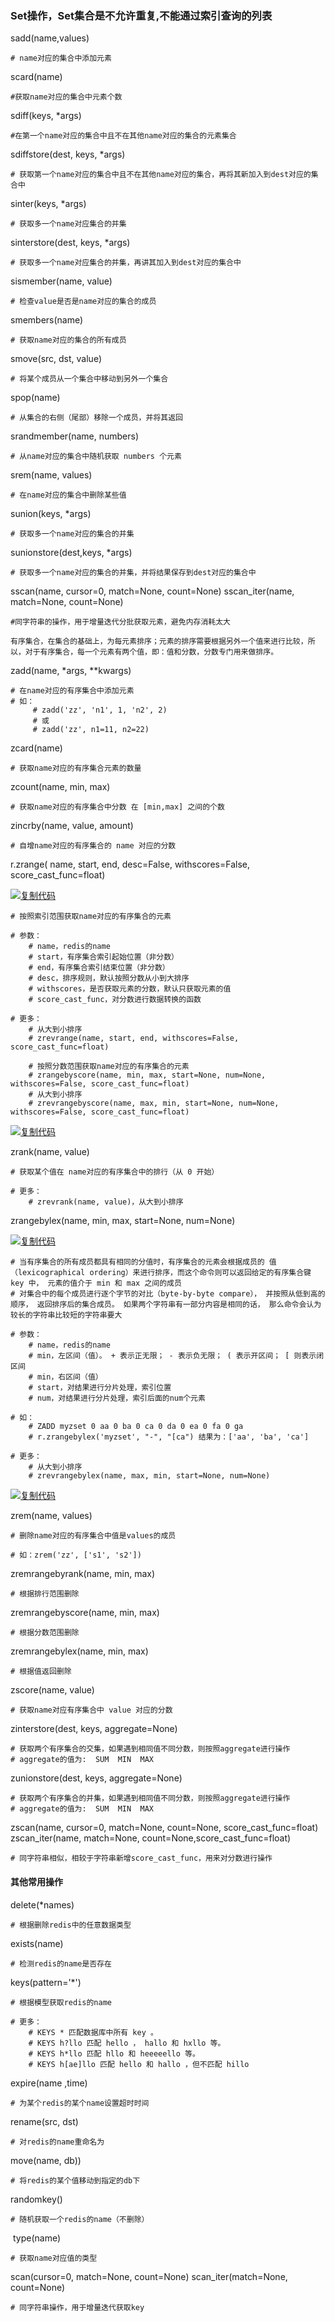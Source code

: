 

### Set操作，Set集合是不允许重复,不能通过索引查询的列表

sadd(name,values)

```
# name对应的集合中添加元素
```

scard(name)

```
#获取name对应的集合中元素个数
```

sdiff(keys, *args)

```
#在第一个name对应的集合中且不在其他name对应的集合的元素集合
```

sdiffstore(dest, keys, *args)

```
# 获取第一个name对应的集合中且不在其他name对应的集合，再将其新加入到dest对应的集合中
```

sinter(keys, *args)

```
# 获取多一个name对应集合的并集
```

sinterstore(dest, keys, *args)

```
# 获取多一个name对应集合的并集，再讲其加入到dest对应的集合中
```

sismember(name, value)

```
# 检查value是否是name对应的集合的成员
```

smembers(name)

```
# 获取name对应的集合的所有成员
```

smove(src, dst, value)

```
# 将某个成员从一个集合中移动到另外一个集合
```

spop(name)

```
# 从集合的右侧（尾部）移除一个成员，并将其返回
```

srandmember(name, numbers)

```
# 从name对应的集合中随机获取 numbers 个元素
```

srem(name, values)

```
# 在name对应的集合中删除某些值
```

sunion(keys, *args)

```
# 获取多一个name对应的集合的并集
```

sunionstore(dest,keys, *args)

```
# 获取多一个name对应的集合的并集，并将结果保存到dest对应的集合中
```

sscan(name, cursor=0, match=None, count=None)
sscan_iter(name, match=None, count=None)

```
#同字符串的操作，用于增量迭代分批获取元素，避免内存消耗太大
```

```
有序集合，在集合的基础上，为每元素排序；元素的排序需要根据另外一个值来进行比较，所以，对于有序集合，每一个元素有两个值，即：值和分数，分数专门用来做排序。
```

zadd(name, *args, **kwargs)

```
# 在name对应的有序集合中添加元素
# 如：
     # zadd('zz', 'n1', 1, 'n2', 2)
     # 或
     # zadd('zz', n1=11, n2=22)
```

zcard(name)

```
# 获取name对应的有序集合元素的数量
```

zcount(name, min, max)

```
# 获取name对应的有序集合中分数 在 [min,max] 之间的个数
```

zincrby(name, value, amount)

```
# 自增name对应的有序集合的 name 对应的分数
```

r.zrange( name, start, end, desc=False, withscores=False, score_cast_func=float)

[![复制代码](https://common.cnblogs.com/images/copycode.gif)](javascript:void(0);)

```
# 按照索引范围获取name对应的有序集合的元素
 
# 参数：
    # name，redis的name
    # start，有序集合索引起始位置（非分数）
    # end，有序集合索引结束位置（非分数）
    # desc，排序规则，默认按照分数从小到大排序
    # withscores，是否获取元素的分数，默认只获取元素的值
    # score_cast_func，对分数进行数据转换的函数
 
# 更多：
    # 从大到小排序
    # zrevrange(name, start, end, withscores=False, score_cast_func=float)
 
    # 按照分数范围获取name对应的有序集合的元素
    # zrangebyscore(name, min, max, start=None, num=None, withscores=False, score_cast_func=float)
    # 从大到小排序
    # zrevrangebyscore(name, max, min, start=None, num=None, withscores=False, score_cast_func=float)
```

[![复制代码](https://common.cnblogs.com/images/copycode.gif)](javascript:void(0);)

zrank(name, value)

```
# 获取某个值在 name对应的有序集合中的排行（从 0 开始）
 
# 更多：
    # zrevrank(name, value)，从大到小排序
```

zrangebylex(name, min, max, start=None, num=None)

[![复制代码](https://common.cnblogs.com/images/copycode.gif)](javascript:void(0);)

```
# 当有序集合的所有成员都具有相同的分值时，有序集合的元素会根据成员的 值 （lexicographical ordering）来进行排序，而这个命令则可以返回给定的有序集合键 key 中， 元素的值介于 min 和 max 之间的成员
# 对集合中的每个成员进行逐个字节的对比（byte-by-byte compare）， 并按照从低到高的顺序， 返回排序后的集合成员。 如果两个字符串有一部分内容是相同的话， 那么命令会认为较长的字符串比较短的字符串要大
 
# 参数：
    # name，redis的name
    # min，左区间（值）。 + 表示正无限； - 表示负无限； ( 表示开区间； [ 则表示闭区间
    # min，右区间（值）
    # start，对结果进行分片处理，索引位置
    # num，对结果进行分片处理，索引后面的num个元素
 
# 如：
    # ZADD myzset 0 aa 0 ba 0 ca 0 da 0 ea 0 fa 0 ga
    # r.zrangebylex('myzset', "-", "[ca") 结果为：['aa', 'ba', 'ca']
 
# 更多：
    # 从大到小排序
    # zrevrangebylex(name, max, min, start=None, num=None)
```

[![复制代码](https://common.cnblogs.com/images/copycode.gif)](javascript:void(0);)

zrem(name, values)

```
# 删除name对应的有序集合中值是values的成员
 
# 如：zrem('zz', ['s1', 's2'])
```

zremrangebyrank(name, min, max)

```
# 根据排行范围删除
```

zremrangebyscore(name, min, max)

```
# 根据分数范围删除
```

zremrangebylex(name, min, max)

```
# 根据值返回删除
```

zscore(name, value)

```
# 获取name对应有序集合中 value 对应的分数
```

zinterstore(dest, keys, aggregate=None)

```
# 获取两个有序集合的交集，如果遇到相同值不同分数，则按照aggregate进行操作
# aggregate的值为:  SUM  MIN  MAX
```

zunionstore(dest, keys, aggregate=None)

```
# 获取两个有序集合的并集，如果遇到相同值不同分数，则按照aggregate进行操作
# aggregate的值为:  SUM  MIN  MAX
```

zscan(name, cursor=0, match=None, count=None, score_cast_func=float)
zscan_iter(name, match=None, count=None,score_cast_func=float)

```
# 同字符串相似，相较于字符串新增score_cast_func，用来对分数进行操作
```

#### 其他常用操作

delete(*names)

```
# 根据删除redis中的任意数据类型
```

exists(name)

```
# 检测redis的name是否存在
```

keys(pattern='*')

```
# 根据模型获取redis的name
 
# 更多：
    # KEYS * 匹配数据库中所有 key 。
    # KEYS h?llo 匹配 hello ， hallo 和 hxllo 等。
    # KEYS h*llo 匹配 hllo 和 heeeeello 等。
    # KEYS h[ae]llo 匹配 hello 和 hallo ，但不匹配 hillo
```



expire(name ,time)

```
# 为某个redis的某个name设置超时时间
```

rename(src, dst)

```
# 对redis的name重命名为
```

move(name, db))

```
# 将redis的某个值移动到指定的db下
```

randomkey()

```
# 随机获取一个redis的name（不删除）
```

 type(name)

```
# 获取name对应值的类型
```

scan(cursor=0, match=None, count=None)
scan_iter(match=None, count=None)

```
# 同字符串操作，用于增量迭代获取key
```